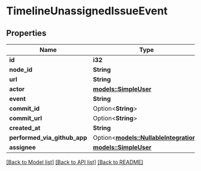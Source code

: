 # TimelineUnassignedIssueEvent

## Properties

Name | Type | Description | Notes
------------ | ------------- | ------------- | -------------
**id** | **i32** |  | 
**node_id** | **String** |  | 
**url** | **String** |  | 
**actor** | [**models::SimpleUser**](simple-user.md) |  | 
**event** | **String** |  | 
**commit_id** | Option<**String**> |  | 
**commit_url** | Option<**String**> |  | 
**created_at** | **String** |  | 
**performed_via_github_app** | Option<[**models::NullableIntegration**](nullable-integration.md)> |  | 
**assignee** | [**models::SimpleUser**](simple-user.md) |  | 

[[Back to Model list]](../README.md#documentation-for-models) [[Back to API list]](../README.md#documentation-for-api-endpoints) [[Back to README]](../README.md)


